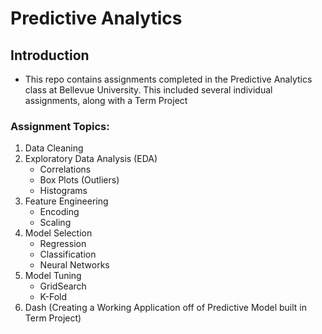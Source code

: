 # Predictive Analytics
## Introduction

- This repo contains assignments completed in the Predictive Analytics class at Bellevue University. This included several individual assignments, along with a Term Project

### Assignment Topics:

1) Data Cleaning
2) Exploratory Data Analysis (EDA)
     - Correlations
     - Box Plots (Outliers)
     - Histograms
3) Feature Engineering
     - Encoding
     - Scaling
4) Model Selection
     - Regression
     - Classification
     - Neural Networks
5) Model Tuning
     - GridSearch
     - K-Fold
6) Dash (Creating a Working Application off of Predictive Model built in Term Project)
